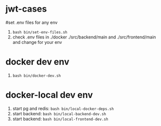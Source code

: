 # jwt-cases

#set .env files for any env
1. ```bash bin/set-env-files.sh```
2. check .env files in ./docker ./src/backend/main and ./src/frontend/main and change for your env

# docker dev env
1. ```bash bin/docker-dev.sh```

# docker-local dev env
1. start pg and redis: ```bash bin/local-docker-deps.sh```
2. start backend: ```bash bin/local-backend-dev.sh```
3. start backend: ```bash bin/local-frontend-dev.sh```